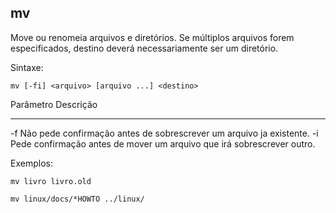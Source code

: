 ## mv

Move ou renomeia arquivos e diretórios. Se múltiplos arquivos forem
especificados, destino deverá necessariamente ser um diretório.

Sintaxe: 

	mv [-fi] <arquivo> [arquivo ...] <destino>

Parâmetro Descrição
--------- ---------
-f        Não pede confirmação antes de sobrescrever
          um arquivo ja existente.
-i        Pede confirmação antes de mover um arquivo
          que irá sobrescrever outro.

Exemplos:

	mv livro livro.old

	mv linux/docs/*HOWTO ../linux/

